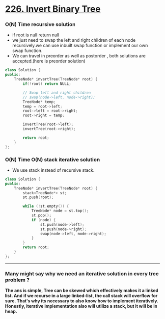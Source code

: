 # [226. Invert Binary Tree](https://leetcode.com/problems/invert-binary-tree/)

### O(N) Time recursive solution

-   if root is null return null
-   we just need to swap the left and right children of each node recursively.we can use inbuilt swap function or implement our own swap function.
-   We can travel in preorder as well as postorder , both solutions are accepted.(here is preorder solution)

```cpp
class Solution {
public:
    TreeNode* invertTree(TreeNode* root) {
        if(!root) return NULL;

        // Swap left and right children
        // swap(node->left, node->right);
        TreeNode* temp;
        temp = root->left;
        root->left = root->right;
        root->right = temp;

        invertTree(root->left);
        invertTree(root->right);

        return root;
    }
};
```

### O(N) Time O(N) stack iterative solution

-   We use stack instead of recursive stack.

```cpp
class Solution {
public:
    TreeNode* invertTree(TreeNode* root) {
        stack<TreeNode*> st;
        st.push(root);

        while (!st.empty()) {
            TreeNode* node = st.top();
            st.pop();
            if (node) {
                st.push(node->left);
                st.push(node->right);
                swap(node->left, node->right);
            }
        }
        return root;
    }
};
```

---

### Many might say why we need an iterative solution in every tree problem ?

**The ans is simple, Tree can be skewed which effectively makes it a linked list.
And if we recurse in a large linked-list, the call stack will overflow for sure.
That's why its necessary to also know how to implement iteratively.
Honestly, iterative implementation also will utilize a stack, but it will be in heap.**
